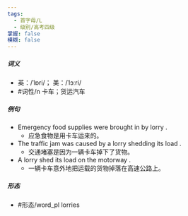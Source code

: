 ```yaml
---
tags:
  - 首字母/L
  - 级别/高考四级
掌握: false
模糊: false
---
```

##### 词义
- 英：/ˈlɒri/； 美：/ˈlɔːri/
- #词性/n  卡车；货运汽车
##### 例句
- Emergency food supplies were brought in by lorry .
	- 应急食物是用卡车运来的。
- The traffic jam was caused by a lorry shedding its load .
	- 交通堵塞是因为一辆卡车掉下了货物。
- A lorry shed its load on the motorway .
	- 一辆卡车意外地把运载的货物掉落在高速公路上。
##### 形态
- #形态/word_pl lorries
